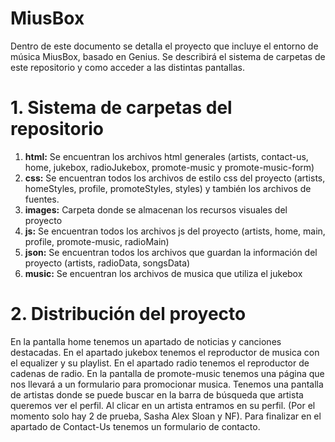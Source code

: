 <h1>MiusBox</h1>

Dentro de este documento se detalla el proyecto que incluye el entorno de música MiusBox, basado en Genius. Se describirá el sistema de carpetas de este repositorio y como acceder a las distintas pantallas.

<h1>1. Sistema de carpetas del repositorio</h1>

1. **html:** Se encuentran los archivos html generales (artists, contact-us, home, jukebox, radioJukebox, promote-music y promote-music-form)
2. **css:** Se encuentran todos los archivos de estilo css del proyecto (artists, homeStyles, profile, promoteStyles, styles) y también los archivos de fuentes.
3. **images:** Carpeta donde se almacenan los recursos visuales del proyecto
4. **js:** Se encuentran todos los archivos js del proyecto (artists, home, main, profile, promote-music, radioMain)
5. **json:** Se encuentran todos los archivos que guardan la información del proyecto (artists, radioData, songsData)
6. **music:** Se encuentran los archivos de musica que utiliza el jukebox

<h1>2. Distribución del proyecto</h1>

En la pantalla home tenemos un apartado de noticias y canciones destacadas.
En el apartado jukebox tenemos el reproductor de musica con el equalizer y su playlist.
En el apartado radio tenemos el reproductor de cadenas de radio.
En la pantalla de promote-music tenemos una página que nos llevará a un formulario para promocionar musica.
Tenemos una pantalla de artistas donde se puede buscar en la barra de búsqueda que artista queremos ver el perfil.
Al clicar en un artista entramos en su perfil. (Por el momento solo hay 2 de prueba, Sasha Alex Sloan y NF).
Para finalizar en el apartado de Contact-Us tenemos un formulario de contacto.
